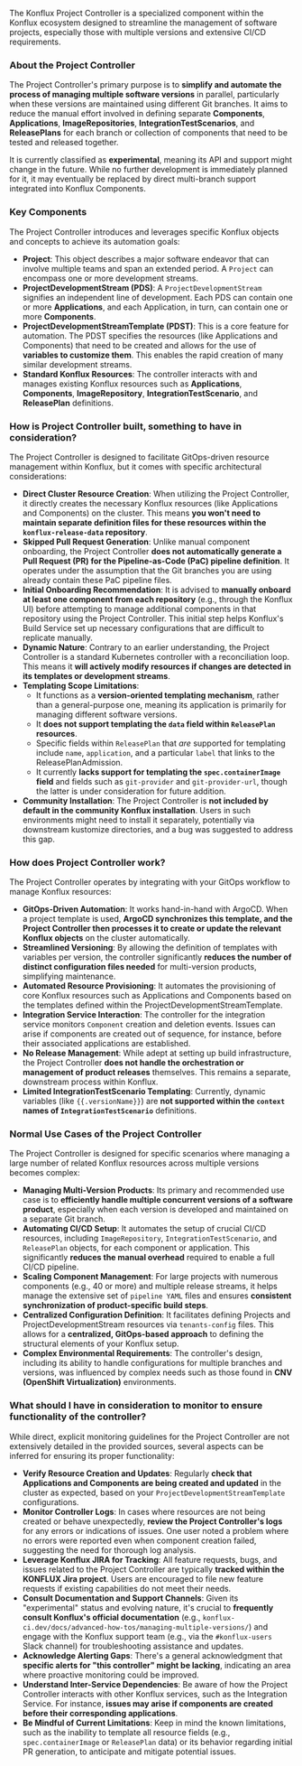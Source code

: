 The Konflux Project Controller is a specialized component within the Konflux ecosystem designed to streamline the management of software projects, especially those with multiple versions and extensive CI/CD requirements.

### About the Project Controller

The Project Controller's primary purpose is to **simplify and automate the process of managing multiple software versions** in parallel, particularly when these versions are maintained using different Git branches. It aims to reduce the manual effort involved in defining separate **Components**, **Applications**, **ImageRepositories**, **IntegrationTestScenarios**, and **ReleasePlans** for each branch or collection of components that need to be tested and released together.

It is currently classified as **experimental**, meaning its API and support might change in the future. While no further development is immediately planned for it, it may eventually be replaced by direct multi-branch support integrated into Konflux Components.

### Key Components

The Project Controller introduces and leverages specific Konflux objects and concepts to achieve its automation goals:

*   **Project**: This object describes a major software endeavor that can involve multiple teams and span an extended period. A `Project` can encompass one or more development streams.
*   **ProjectDevelopmentStream (PDS)**: A `ProjectDevelopmentStream` signifies an independent line of development. Each PDS can contain one or more **Applications**, and each Application, in turn, can contain one or more **Components**.
*   **ProjectDevelopmentStreamTemplate (PDST)**: This is a core feature for automation. The PDST specifies the resources (like Applications and Components) that need to be created and allows for the use of **variables to customize them**. This enables the rapid creation of many similar development streams.
*   **Standard Konflux Resources**: The controller interacts with and manages existing Konflux resources such as **Applications**, **Components**, **ImageRepository**, **IntegrationTestScenario**, and **ReleasePlan** definitions.

### How is Project Controller built, something to have in consideration?

The Project Controller is designed to facilitate GitOps-driven resource management within Konflux, but it comes with specific architectural considerations:

*   **Direct Cluster Resource Creation**: When utilizing the Project Controller, it directly creates the necessary Konflux resources (like Applications and Components) on the cluster. This means **you won't need to maintain separate definition files for these resources within the `konflux-release-data` repository**.
*   **Skipped Pull Request Generation**: Unlike manual component onboarding, the Project Controller **does not automatically generate a Pull Request (PR) for the Pipeline-as-Code (PaC) pipeline definition**. It operates under the assumption that the Git branches you are using already contain these PaC pipeline files.
*   **Initial Onboarding Recommendation**: It is advised to **manually onboard at least one component from each repository** (e.g., through the Konflux UI) before attempting to manage additional components in that repository using the Project Controller. This initial step helps Konflux's Build Service set up necessary configurations that are difficult to replicate manually.
*   **Dynamic Nature**: Contrary to an earlier understanding, the Project Controller is a standard Kubernetes controller with a reconciliation loop. This means it **will actively modify resources if changes are detected in its templates or development streams**.
*   **Templating Scope Limitations**:
    *   It functions as a **version-oriented templating mechanism**, rather than a general-purpose one, meaning its application is primarily for managing different software versions.
    *   It **does not support templating the `data` field within `ReleasePlan` resources**.
    *   Specific fields within `ReleasePlan` that *are* supported for templating include `name`, `application`, and a particular `label` that links to the ReleasePlanAdmission.
    *   It currently **lacks support for templating the `spec.containerImage` field** and fields such as `git-provider` and `git-provider-url`, though the latter is under consideration for future addition.
*   **Community Installation**: The Project Controller is **not included by default in the community Konflux installation**. Users in such environments might need to install it separately, potentially via downstream kustomize directories, and a bug was suggested to address this gap.

### How does Project Controller work?

The Project Controller operates by integrating with your GitOps workflow to manage Konflux resources:

*   **GitOps-Driven Automation**: It works hand-in-hand with ArgoCD. When a project template is used, **ArgoCD synchronizes this template, and the Project Controller then processes it to create or update the relevant Konflux objects** on the cluster automatically.
*   **Streamlined Versioning**: By allowing the definition of templates with variables per version, the controller significantly **reduces the number of distinct configuration files needed** for multi-version products, simplifying maintenance.
*   **Automated Resource Provisioning**: It automates the provisioning of core Konflux resources such as Applications and Components based on the templates defined within the ProjectDevelopmentStreamTemplate.
*   **Integration Service Interaction**: The controller for the integration service monitors `Component` creation and deletion events. Issues can arise if components are created out of sequence, for instance, before their associated applications are established.
*   **No Release Management**: While adept at setting up build infrastructure, the Project Controller **does not handle the orchestration or management of product releases** themselves. This remains a separate, downstream process within Konflux.
*   **Limited IntegrationTestScenario Templating**: Currently, dynamic variables (like `{{.versionName}}`) are **not supported within the `context` names of `IntegrationTestScenario`** definitions.

### Normal Use Cases of the Project Controller

The Project Controller is designed for specific scenarios where managing a large number of related Konflux resources across multiple versions becomes complex:

*   **Managing Multi-Version Products**: Its primary and recommended use case is to **efficiently handle multiple concurrent versions of a software product**, especially when each version is developed and maintained on a separate Git branch.
*   **Automating CI/CD Setup**: It automates the setup of crucial CI/CD resources, including `ImageRepository`, `IntegrationTestScenario`, and `ReleasePlan` objects, for each component or application. This significantly **reduces the manual overhead** required to enable a full CI/CD pipeline.
*   **Scaling Component Management**: For large projects with numerous components (e.g., 40 or more) and multiple release streams, it helps manage the extensive set of `pipeline YAML` files and ensures **consistent synchronization of product-specific build steps**.
*   **Centralized Configuration Definition**: It facilitates defining Projects and ProjectDevelopmentStream resources via `tenants-config` files. This allows for a **centralized, GitOps-based approach** to defining the structural elements of your Konflux setup.
*   **Complex Environmental Requirements**: The controller's design, including its ability to handle configurations for multiple branches and versions, was influenced by complex needs such as those found in **CNV (OpenShift Virtualization)** environments.

### What should I have in consideration to monitor to ensure functionality of the controller?

While direct, explicit monitoring guidelines for the Project Controller are not extensively detailed in the provided sources, several aspects can be inferred for ensuring its proper functionality:

*   **Verify Resource Creation and Updates**: Regularly **check that Applications and Components are being created and updated** in the cluster as expected, based on your `ProjectDevelopmentStreamTemplate` configurations.
*   **Monitor Controller Logs**: In cases where resources are not being created or behave unexpectedly, **review the Project Controller's logs** for any errors or indications of issues. One user noted a problem where no errors were reported even when component creation failed, suggesting the need for thorough log analysis.
*   **Leverage Konflux JIRA for Tracking**: All feature requests, bugs, and issues related to the Project Controller are typically **tracked within the KONFLUX Jira project**. Users are encouraged to file new feature requests if existing capabilities do not meet their needs.
*   **Consult Documentation and Support Channels**: Given its "experimental" status and evolving nature, it's crucial to **frequently consult Konflux's official documentation** (e.g., `konflux-ci.dev/docs/advanced-how-tos/managing-multiple-versions/`) and engage with the Konflux support team (e.g., via the `#konflux-users` Slack channel) for troubleshooting assistance and updates.
*   **Acknowledge Alerting Gaps**: There's a general acknowledgment that **specific alerts for "this controller" might be lacking**, indicating an area where proactive monitoring could be improved.
*   **Understand Inter-Service Dependencies**: Be aware of how the Project Controller interacts with other Konflux services, such as the Integration Service. For instance, **issues may arise if components are created before their corresponding applications**.
*   **Be Mindful of Current Limitations**: Keep in mind the known limitations, such as the inability to template all resource fields (e.g., `spec.containerImage` or `ReleasePlan` data) or its behavior regarding initial PR generation, to anticipate and mitigate potential issues.